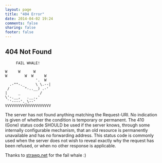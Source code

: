 ```yaml
---
layout: page
title: "404 Error"
date: 2014-04-02 19:24
comments: false
sharing: false
footer: false
---
```

##  404 Not Found

         FAIL WHALE!

    W     W      W
    W        W  W     W
                  '.  W
      .-""-._     \ \.--|
     /       "-..__) .-'
    |     _         /
    \'-.__,   .__.,'
     `'----'._\--'
    VVVVVVVVVVVVVVVVVVVVV

The server has not found anything matching the Request-URI. No indication is given of whether the condition is temporary or permanent. The 410 (Gone) status code SHOULD be used if the server knows, through some internally configurable mechanism, that an old resource is permanently unavailable and has no forwarding address. This status code is commonly used when the server does not wish to reveal exactly why the request has been refused, or when no other response is applicable.

Thanks to [strawp.net](http://strawp.net/files/fail_whale.txt) for the fail whale :)
